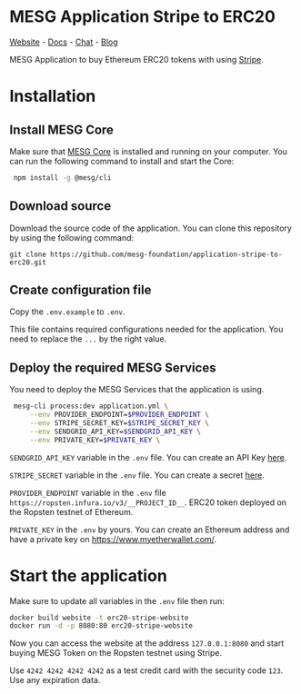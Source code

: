 # MESG Application Stripe to ERC20

[Website](https://mesg.com/) - [Docs](https://docs.mesg.com/) - [Chat](https://discordapp.com/invite/SaZ5HcE) - [Blog](https://medium.com/mesg)

MESG Application to buy Ethereum ERC20 tokens with using [Stripe](https://stripe.com/).

# Installation

## Install MESG Core

Make sure that [MESG Core](https://github.com/mesg-foundation/core) is installed and running on your computer.
You can run the following command to install and start the Core:

```bash
 npm install -g @mesg/cli
```

## Download source

Download the source code of the application. You can clone this repository by using the following command:

```
git clone https://github.com/mesg-foundation/application-stripe-to-erc20.git
```

## Create configuration file

Copy the `.env.example` to `.env`.

This file contains required configurations needed for the application.
You need to replace the `...` by the right value.

## Deploy the required MESG Services

You need to deploy the MESG Services that the application is using.

```bash
 mesg-cli process:dev application.yml \
     --env PROVIDER_ENDPOINT=$PROVIDER_ENDPOINT \
     --env STRIPE_SECRET_KEY=$STRIPE_SECRET_KEY \
     --env SENDGRID_API_KEY=$SENDGRID_API_KEY \
     --env PRIVATE_KEY=$PRIVATE_KEY \
```

`SENDGRID_API_KEY` variable in the `.env` file. You can create an API Key [here](https://app.sendgrid.com/settings/api_keys).

`STRIPE_SECRET` variable in the `.env` file. You can create a secret [here](https://dashboard.stripe.com/account/apikeys).

`PROVIDER_ENDPOINT` variable in the `.env` file `https://ropsten.infura.io/v3/__PROJECT_ID__`. ERC20 token deployed on the Ropsten testnet of Ethereum.

`PRIVATE_KEY` in the `.env` by yours. You can create an Ethereum address and have a private key on https://www.myetherwallet.com/.

# Start the application

Make sure to update all variables in the `.env` file then run:

```bash
docker build website -t erc20-stripe-website
docker run -d -p 8080:80 erc20-stripe-website
```

Now you can access the website at the address `127.0.0.1:8080` and start buying MESG Token on the Ropsten testnet using Stripe.

Use `4242 4242 4242 4242` as a test credit card with the security code `123`. Use any expiration data.
